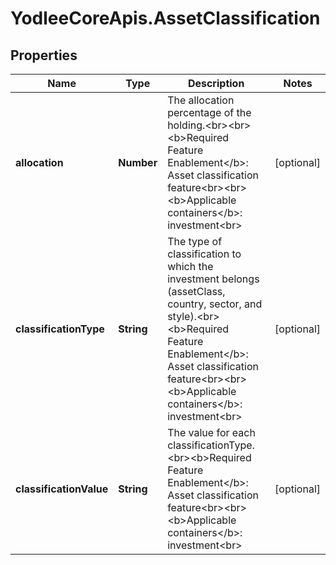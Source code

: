# YodleeCoreApis.AssetClassification

## Properties
Name | Type | Description | Notes
------------ | ------------- | ------------- | -------------
**allocation** | **Number** | The allocation percentage of the holding.&lt;br&gt;&lt;br&gt;&lt;b&gt;Required Feature Enablement&lt;/b&gt;: Asset classification feature&lt;br&gt;&lt;br&gt;&lt;b&gt;Applicable containers&lt;/b&gt;: investment&lt;br&gt; | [optional] 
**classificationType** | **String** | The type of classification to which the investment belongs (assetClass, country, sector, and style).&lt;br&gt;&lt;b&gt;Required Feature Enablement&lt;/b&gt;: Asset classification feature&lt;br&gt;&lt;br&gt;&lt;b&gt;Applicable containers&lt;/b&gt;: investment&lt;br&gt; | [optional] 
**classificationValue** | **String** | The value for each classificationType.&lt;br&gt;&lt;b&gt;Required Feature Enablement&lt;/b&gt;: Asset classification feature&lt;br&gt;&lt;br&gt;&lt;b&gt;Applicable containers&lt;/b&gt;: investment&lt;br&gt; | [optional] 
